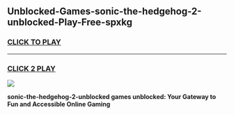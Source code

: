 
## Unblocked-Games-sonic-the-hedgehog-2-unblocked-Play-Free-spxkg
<h3>
<a href="https://premium76.site?title=sonic-the-hedgehog-2-unblocked&ref=23A">CLICK TO PLAY</a></h3>
<hr>

<h3>
<a href="https://premium76.site?title=sonic-the-hedgehog-2-unblocked&ref=23A">CLICK 2 PLAY</a>
  
</h3>

<a href="https://premium76.site?title=sonic-the-hedgehog-2-unblocked&ref=23A"><img src="https://clearcache.store/games.png"></a>


**sonic-the-hedgehog-2-unblocked games unblocked: Your Gateway to Fun and Accessible Online Gaming**
